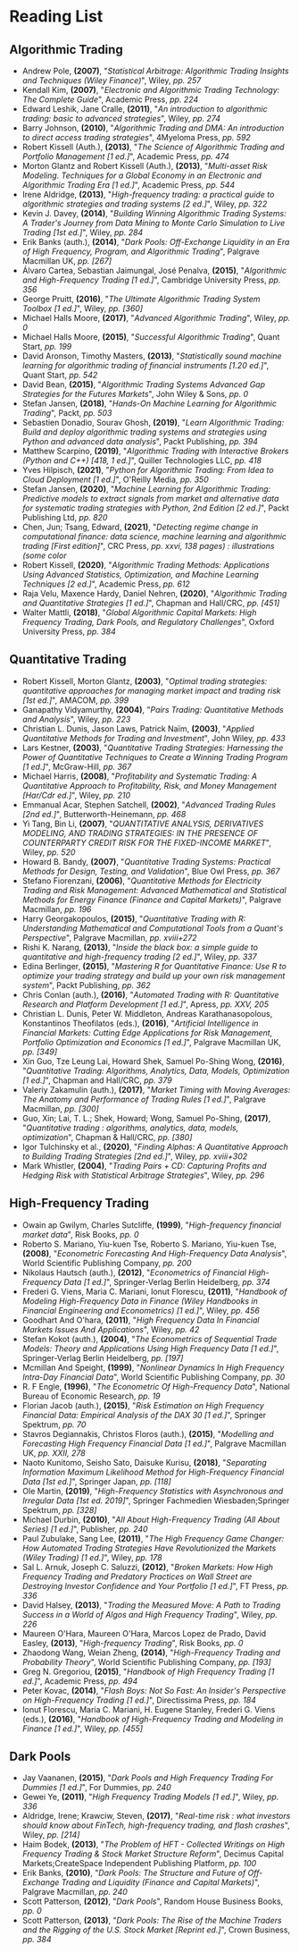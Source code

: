 # Reading List

## Algorithmic Trading 

- Andrew Pole, **(2007)**, "*Statistical Arbitrage: Algorithmic Trading Insights and Techniques (Wiley Finance)*", Wiley, *pp. 257*
- Kendall Kim, **(2007)**, "*Electronic and Algorithmic Trading Technology: The Complete Guide*", Academic Press, *pp. 224*
- Edward Leshik, Jane Cralle, **(2011)**, "*An introduction to algorithmic trading: basic to advanced strategies*", Wiley, *pp. 274*
- Barry Johnson, **(2010)**, "*Algorithmic Trading and DMA: An introduction to direct access trading strategies*", 4Myeloma Press, *pp. 592*
- Robert Kissell (Auth.), **(2013)**, "*The Science of Algorithmic Trading and Portfolio Management [1 ed.]*", Academic Press, *pp. 474*
- Morton Glantz and Robert Kissell (Auth.), **(2013)**, "*Multi-asset Risk Modeling. Techniques for a Global Economy in an Electronic and Algorithmic Trading Era [1 ed.]*", Academic Press, *pp. 544*
- Irene Aldridge, **(2013)**, "*High-frequency trading: a practical guide to algorithmic strategies and trading systems [2 ed.]*", Wiley, *pp. 322*
- Kevin J. Davey, **(2014)**, "*Building Winning Algorithmic Trading Systems: A Trader's Journey from Data Mining to Monte Carlo Simulation to Live Trading [1st ed.]*", Wiley, *pp. 284*
- Erik Banks (auth.), **(2014)**, "*Dark Pools: Off-Exchange Liquidity in an Era of High Frequency, Program, and Algorithmic Trading*", Palgrave Macmillan UK, *pp. [267]*
- Álvaro Cartea, Sebastian Jaimungal, José Penalva, **(2015)**, "*Algorithmic and High-Frequency Trading [1 ed.]*", Cambridge University Press, *pp. 356*
- George Pruitt, **(2016)**, "*The Ultimate Algorithmic Trading System Toolbox [1 ed.]*", Wiley, *pp. [360]*
- Michael Halls Moore, **(2017)**, "*Advanced Algorithmic Trading*", Wiley, *pp. 0*
- Michael Halls Moore, **(2015)**, "*Successful Algorithmic Trading*", Quant Start, *pp. 199*
- David Aronson, Timothy Masters, **(2013)**, "*Statistically sound machine learning for algorithmic trading of financial instruments [1.20 ed.]*", Quant Start, *pp. 542*
- David Bean, **(2015)**, "*Algorithmic Trading Systems Advanced Gap Strategies for the Futures Markets*", John Wiley & Sons, *pp. 0*
- Stefan Jansen, **(2018)**, "*Hands-On Machine Learning for Algorithmic Trading*", Packt, *pp. 503*
- Sebastien Donadio, Sourav Ghosh, **(2019)**, "*Learn Algorithmic Trading: Build and deploy algorithmic trading systems and strategies using Python and advanced data analysis*", Packt Publishing, *pp. 394*
- Matthew Scarpino, **(2019)**, "*Algorithmic Trading with Interactive Brokers (Python and C++) [418, 1 ed.]*", Quiller Technologies LLC, *pp. 418*
- Yves Hilpisch, **(2021)**, "*Python for Algorithmic Trading: From Idea to Cloud Deployment [1 ed.]*", O'Reilly Media, *pp. 350*
- Stefan Jansen, **(2020)**, "*Machine Learning for Algorithmic Trading: Predictive models to extract signals from market and alternative data for systematic trading strategies with Python, 2nd Edition [2 ed.]*", Packt Publishing Ltd, *pp. 820*
- Chen, Jun; Tsang, Edward, **(2021)**, "*Detecting regime change in computational finance: data science, machine learning and algorithmic trading [First edition]*", CRC Press, *pp. xxvi, 138 pages) : illustrations (some color*
- Robert Kissell, **(2020)**, "*Algorithmic Trading Methods: Applications Using Advanced Statistics, Optimization, and Machine Learning Techniques [2 ed.]*", Academic Press, *pp. 612*
- Raja Velu, Maxence Hardy, Daniel Nehren, **(2020)**, "*Algorithmic Trading and Quantitative Strategies [1 ed.]*", Chapman and Hall/CRC, *pp. [451]*
- Walter Mattli, **(2018)**, "*Global Algorithmic Capital Markets: High Frequency Trading, Dark Pools, and Regulatory Challenges*", Oxford University Press, *pp. 384*

## Quantitative Trading

- Robert Kissell, Morton Glantz, **(2003)**, "*Optimal trading strategies: quantitative approaches for managing market impact and trading risk [1st ed.]*", AMACOM, *pp. 399*
- Ganapathy Vidyamurthy, **(2004)**, "*Pairs Trading: Quantitative Methods and Analysis*", Wiley, *pp. 223*
- Christian L. Dunis, Jason Laws, Patrick Naïm, **(2003)**, "*Applied Quantitative Methods for Trading and Investment*", John Wiley, *pp. 433*
- Lars Kestner, **(2003)**, "*Quantitative Trading Strategies: Harnessing the Power of Quantitative Techniques to Create a Winning Trading Program [1 ed.]*", McGraw-Hill, *pp. 367*
- Michael Harris, **(2008)**, "*Profitability and Systematic Trading: A Quantitative Approach to Profitability, Risk, and Money Management [Har/Cdr ed.]*", Wiley, *pp. 210*
- Emmanual Acar, Stephen Satchell, **(2002)**, "*Advanced Trading Rules [2nd ed.]*", Butterworth-Heinemann, *pp. 468*
- Yi Tang, Bin Li, **(2007)**, "*QUANTITATIVE ANALYSIS, DERIVATIVES MODELING, AND TRADING STRATEGIES: IN THE PRESENCE OF COUNTERPARTY CREDIT RISK FOR THE FIXED-INCOME MARKET*", Wiley, *pp. 520*
- Howard B. Bandy, **(2007)**, "*Quantitative Trading Systems: Practical Methods for Design, Testing, and Validation*", Blue Owl Press, *pp. 367*
- Stefano Fiorenzani, **(2006)**, "*Quantitative Methods for Electricity Trading and Risk Management: Advanced Mathematical and Statistical Methods for Energy Finance (Finance and Capital Markets)*", Palgrave Macmillan, *pp. 196*
- Harry Georgakopoulos, **(2015)**, "*Quantitative Trading with R: Understanding Mathematical and Computational Tools from a Quant's Perspective*", Palgrave Macmillan, *pp. xviii+272*
- Rishi K. Narang, **(2013)**, "*Inside the black box: a simple guide to quantitative and high-frequency trading [2 ed.]*", Wiley, *pp. 337*
- Edina Berlinger, **(2015)**, "*Mastering R for Quantitative Finance: Use R to optimize your trading strategy and build up your own risk management system*", Packt Publishing, *pp. 362*
- Chris Conlan (auth.), **(2016)**, "*Automated Trading with R: Quantitative Research and Platform Development [1 ed.]*", Apress, *pp. XXV, 205*
- Christian L. Dunis, Peter W. Middleton, Andreas Karathanasopolous, Konstantinos Theofilatos (eds.), **(2016)**, "*Artificial Intelligence in Financial Markets: Cutting Edge Applications for Risk Management, Portfolio Optimization and Economics [1 ed.]*", Palgrave Macmillan UK, *pp. [349]*
- Xin Guo, Tze Leung Lai, Howard Shek, Samuel Po-Shing Wong, **(2016)**, "*Quantitative Trading: Algorithms, Analytics, Data, Models, Optimization [1 ed.]*", Chapman and Hall/CRC, *pp. 379*
- Valeriy Zakamulin (auth.), **(2017)**, "*Market Timing with Moving Averages: The Anatomy and Performance of Trading Rules [1 ed.]*", Palgrave Macmillan, *pp. [300]*
- Guo, Xin; Lai, T. L.; Shek, Howard; Wong, Samuel Po-Shing, **(2017)**, "*Quantitative trading : algorithms, analytics, data, models, optimization*", Chapman & Hall/CRC, *pp. [380]*
- Igor Tulchinsky et al., **(2020)**, "*Finding Alphas: A Quantitative Approach to Building Trading Strategies [2nd ed.]*", Wiley, *pp. xviii+302*
- Mark Whistler, **(2004)**, "*Trading Pairs + CD: Capturing Profits and Hedging Risk with Statistical Arbitrage Strategies*", Wiley, *pp. 296*

## High-Frequency Trading
- Owain ap Gwilym, Charles Sutcliffe, **(1999)**, "*High-frequency financial market data*", Risk Books, *pp. 0*
- Roberto S. Mariano, Yiu-kuen Tse, Roberto S. Mariano, Yiu-kuen Tse, **(2008)**, "*Econometric Forecasting And High-Frequency Data Analysis*", World Scientific Publishing Company, *pp. 200*
- Nikolaus Hautsch (auth.), **(2012)**, "*Econometrics of Financial High-Frequency Data [1 ed.]*", Springer-Verlag Berlin Heidelberg, *pp. 374*
- Frederi G. Viens, Maria C. Mariani, Ionut Florescu, **(2011)**, "*Handbook of Modeling High-Frequency Data in Finance (Wiley Handbooks in Financial Engineering and Econometrics) [1 ed.]*", Wiley, *pp. 456*
- Goodhart And O'hara, **(2011)**, "*High Frequency Data In Financial Markets Issues And Applications*", Wiley, *pp. 42*
- Stefan Kokot (auth.), **(2004)**, "*The Econometrics of Sequential Trade Models: Theory and Applications Using High Frequency Data [1 ed.]*", Springer-Verlag Berlin Heidelberg, *pp. [197]*
- Mcmillan And Speight, **(1999)**, "*Nonlinear Dynamics In High Frequency Intra-Day Financial Data*", World Scientific Publishing Company, *pp. 30*
- R. F Engle, **(1996)**, "*The Econometric Of High-Frequency Data*", National Bureau of Economic Research, *pp. 19*
- Florian Jacob (auth.), **(2015)**, "*Risk Estimation on High Frequency Financial Data: Empirical Analysis of the DAX 30 [1 ed.]*", Springer Spektrum, *pp. 70*
- Stavros Degiannakis, Christos Floros (auth.), **(2015)**, "*Modelling and Forecasting High Frequency Financial Data [1 ed.]*", Palgrave Macmillan UK, *pp. XXII, 278*
- Naoto Kunitomo, Seisho Sato, Daisuke Kurisu, **(2018)**, "*Separating Information Maximum Likelihood Method for High-Frequency Financial Data [1st ed.]*", Springer Japan, *pp. [118]*
- Ole Martin, **(2019)**, "*High-Frequency Statistics with Asynchronous and Irregular Data [1st ed. 2019]*", Springer Fachmedien Wiesbaden;Springer Spektrum, *pp. [328]*
- Michael Durbin, **(2010)**, "*All About High-Frequency Trading (All About Series) [1 ed.]*", Publisher, *pp. 240*
- Paul Zubulake, Sang Lee, **(2011)**, "*The High Frequency Game Changer: How Automated Trading Strategies Have Revolutionized the Markets (Wiley Trading) [1 ed.]*", Wiley, *pp. 178*
- Sal L. Arnuk, Joseph C. Saluzzi, **(2012)**, "*Broken Markets: How High Frequency Trading and Predatory Practices on Wall Street are Destroying Investor Confidence and Your Portfolio [1 ed.]*", FT Press, *pp. 336*
- David Halsey, **(2013)**, "*Trading the Measured Move: A Path to Trading Success in a World of Algos and High Frequency Trading*", Wiley, *pp. 226*
- Maureen O'Hara, Maureen O'Hara, Marcos Lopez de Prado, David Easley, **(2013)**, "*High-frequency Trading*", Risk Books, *pp. 0*
- Zhaodong Wang, Weian Zheng, **(2014)**, "*High-Frequency Trading and Probability Theory*", World Scientific Publishing Company, *pp. [193]*
- Greg N. Gregoriou, **(2015)**, "*Handbook of High Frequency Trading [1 ed.]*", Academic Press, *pp. 494*
- Peter Kovac, **(2014)**, "*Flash Boys: Not So Fast: An Insider's Perspective on High-Frequency Trading [1 ed.]*", Directissima Press, *pp. 184*
- Ionut Florescu, Maria C. Mariani, H. Eugene Stanley, Frederi G. Viens (eds.), **(2016)**, "*Handbook of High-Frequency Trading and Modeling in Finance [1 ed.]*", Wiley, *pp. [455]*

## Dark Pools

- Jay Vaananen, **(2015)**, "*Dark Pools and High Frequency Trading For Dummies [1 ed.]*", For Dummies, *pp. 240*
- Gewei Ye, **(2011)**, "*High Frequency Trading Models [1 ed.]*", Wiley, *pp. 336*
- Aldridge, Irene; Krawciw, Steven, **(2017)**, "*Real-time risk : what investors should know about FinTech, high-frequency trading, and flash crashes*", Wiley, *pp. [214]*
- Haim Bodek, **(2013)**, "*The Problem of HFT - Collected Writings on High Frequency Trading & Stock Market Structure Reform*", Decimus Capital Markets;CreateSpace Independent Publishing Platform, *pp. 100*
- Erik Banks, **(2010)**, "*Dark Pools: The Structure and Future of Off-Exchange Trading and Liquidity (Finance and Capital Markets)*", Palgrave Macmillan, *pp. 240*
- Scott Patterson, **(2012)**, "*Dark Pools*", Random House Business Books, *pp. 0*
- Scott Patterson, **(2013)**, "*Dark Pools: The Rise of the Machine Traders and the Rigging of the U.S. Stock Market [Reprint ed.]*", Crown Business, *pp. 384*

